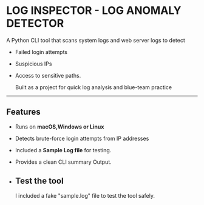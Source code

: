 # LOG INSPECTOR - LOG ANOMALY DETECTOR 
A Python CLI tool that scans system logs and web server logs to detect 
- Failed login attempts
- Suspicious IPs
- Access to sensitive paths.

  Built as a project for quick log analysis and blue-team practice
---
## Features 
- Runs on **macOS,Windows or Linux**
- Detects brute-force login attempts from IP addresses
- Included a **Sample Log file** for testing.
- Provides a clean CLI summary Output.

- ## Test the tool
  I included a fake "sample.log" file to test the tool safely.






  
  
